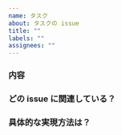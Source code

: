 ```yaml
---
name: タスク
about: タスクの issue
title: ""
labels: ""
assignees: ""
---
```


### 内容

### どの issue に関連している？

### 具体的な実現方法は？
